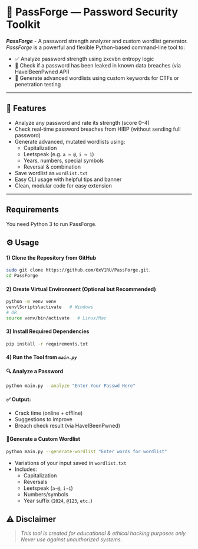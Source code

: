 # 🔐 PassForge — Password Security Toolkit
***PassForge*** - A password strength analyzer and custom wordlist generator. *PassForge* is a powerful and flexible Python-based command-line tool to:
- ✅ Analyze password strength using zxcvbn entropy logic  
- 🚨 Check if a password has been leaked in known data breaches (via HaveIBeenPwned API)  
- 🧰 Generate advanced wordlists using custom keywords for CTFs or penetration testing  

---

## 📌 Features

- Analyze any password and rate its strength (score 0–4)
- Check real-time password breaches from HIBP (without sending full password)
- Generate advanced, mutated wordlists using:
  - Capitalization
  - Leetspeak (e.g. `a → @`, `i → 1`)
  - Years, numbers, special symbols
  - Reversal & combination
- Save wordlist as `wordlist.txt`
- Easy CLI usage with helpful tips and banner
- Clean, modular code for easy extension

---
## Requirements
You need Python 3 to run PassForge.

## ⚙️ Usage
#### 1) Clone the Repository from GitHub
```bash
sudo git clone https://github.com/0xV1RU/PassForge.git.
cd PassForge
```
#### 2) Create Virtual Environment (Optional but Recommended) 
```bash
python -m venv venv
venv\Scripts\activate   # Windows
# OR
source venv/bin/activate   # Linux/Mac
```
#### 3) Install Required Dependencies
```bash
pip install -r requirements.txt
```
#### 4) Run the Tool from *`main.py`*
#### 🔍 Analyze a Password
```bash
python main.py --analyze "Enter Your Passwd Here"
```
#### ✅ Output:
- Crack time (online + offline)
- Suggestions to improve
- Breach check result (via HaveIBeenPwned)

#### 🧪Generate a Custom Wordlist
```bash
python main.py --generate-wordlist "Enter words for wordlist"
```
- Variations of your input saved in `wordlist.txt`
- Includes:
  - Capitalization
  - Reversals
  - Leetspeak (`a→@`, `i→1`)
  - Numbers/symbols
  - Year suffix (`2024`, `@123`, `etc.`)

## ⚠️ Disclaimer
 > *This tool is created for educational & ethical hacking purposes only. Never use against unauthorized systems.*
